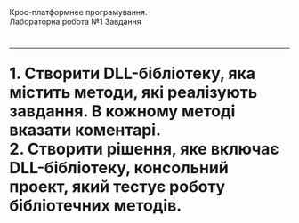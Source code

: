 </h1>Крос-платформнее програмування. <br>Лабораторна робота №1
Завдання<h1><hr>
1. Створити DLL-бібліотеку, яка містить методи, які реалізують завдання. В
кожному методі вказати коментарі.<br>
2. Створити рішення, яке включає DLL-бібліотеку, консольний проект, який
тестує роботу бібліотечних методів.<br>
